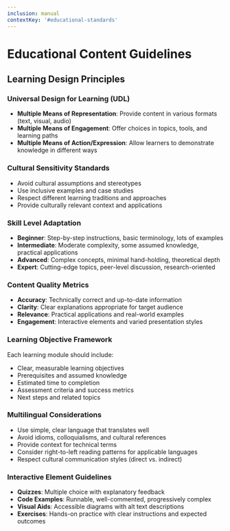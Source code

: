 ```yaml
---
inclusion: manual
contextKey: '#educational-standards'
---
```


# Educational Content Guidelines

## Learning Design Principles

### Universal Design for Learning (UDL)
- **Multiple Means of Representation**: Provide content in various formats (text, visual, audio)
- **Multiple Means of Engagement**: Offer choices in topics, tools, and learning paths
- **Multiple Means of Action/Expression**: Allow learners to demonstrate knowledge in different ways

### Cultural Sensitivity Standards
- Avoid cultural assumptions and stereotypes
- Use inclusive examples and case studies
- Respect different learning traditions and approaches
- Provide culturally relevant context and applications

### Skill Level Adaptation
- **Beginner**: Step-by-step instructions, basic terminology, lots of examples
- **Intermediate**: Moderate complexity, some assumed knowledge, practical applications
- **Advanced**: Complex concepts, minimal hand-holding, theoretical depth
- **Expert**: Cutting-edge topics, peer-level discussion, research-oriented

### Content Quality Metrics
- **Accuracy**: Technically correct and up-to-date information
- **Clarity**: Clear explanations appropriate for target audience
- **Relevance**: Practical applications and real-world examples
- **Engagement**: Interactive elements and varied presentation styles

### Learning Objective Framework
Each learning module should include:
- Clear, measurable learning objectives
- Prerequisites and assumed knowledge
- Estimated time to completion
- Assessment criteria and success metrics
- Next steps and related topics

### Multilingual Considerations
- Use simple, clear language that translates well
- Avoid idioms, colloquialisms, and cultural references
- Provide context for technical terms
- Consider right-to-left reading patterns for applicable languages
- Respect cultural communication styles (direct vs. indirect)

### Interactive Element Guidelines
- **Quizzes**: Multiple choice with explanatory feedback
- **Code Examples**: Runnable, well-commented, progressively complex
- **Visual Aids**: Accessible diagrams with alt text descriptions
- **Exercises**: Hands-on practice with clear instructions and expected outcomes